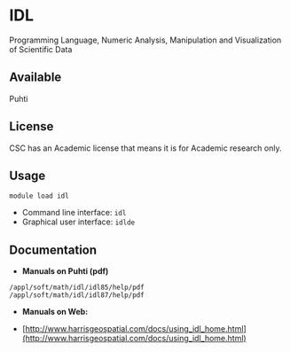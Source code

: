 # IDL

Programming Language, Numeric Analysis, Manipulation and Visualization of Scientific Data

## Available

Puhti

## License
CSC has an Academic license that means it is for Academic research only.

## Usage

```
module load idl
```
* Command line interface: `idl`
* Graphical user interface: `idlde`


## Documentation

* **Manuals on Puhti (pdf)**
 ```
 /appl/soft/math/idl/idl85/help/pdf
 /appl/soft/math/idl/idl87/help/pdf
 ```
* **Manuals on Web:**
 - [http://www.harrisgeospatial.com/docs/using_idl_home.html](http://www.harrisgeospatial.com/docs/using_idl_home.html)
